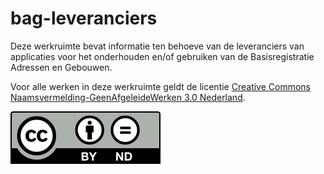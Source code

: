 # bag-leveranciers

Deze werkruimte bevat informatie ten behoeve van de leveranciers van applicaties voor het onderhouden en/of gebruiken van de Basisregistratie Adressen en Gebouwen.

Voor alle werken in deze werkruimte geldt de licentie [Creative Commons Naamsvermelding-GeenAfgeleideWerken 3.0 Nederland](https://creativecommons.org/licenses/by-nd/3.0/nl).

![](afbeeldingen/by-nd.svg)
